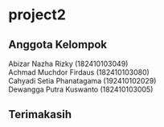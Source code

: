 # project2
## Anggota Kelompok  
Abizar Nazha Rizky (182410103049)  
Achmad Muchdor Firdaus (182410103080)  
Cahyadi Setia Phanatagama (192410102029)  
Dewangga Putra Kuswanto (182410103005)    
  
  
  
## Terimakasih
